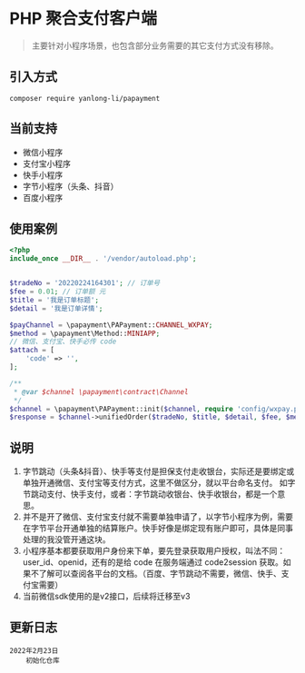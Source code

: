 PHP 聚合支付客户端
===
> 主要针对小程序场景，也包含部分业务需要的其它支付方式没有移除。

## 引入方式

    composer require yanlong-li/papayment

## 当前支持

* 微信小程序
* 支付宝小程序
* 快手小程序
* 字节小程序（头条、抖音）
* 百度小程序

## 使用案例

```php
<?php
include_once __DIR__ . '/vendor/autoload.php';


$tradeNo = '20220224164301'; // 订单号
$fee = 0.01; // 订单额 元
$title = '我是订单标题';
$detail = '我是订单详情';

$payChannel = \papayment\PAPayment::CHANNEL_WXPAY;
$method = \papayment\Method::MINIAPP;
// 微信、支付宝、快手必传 code
$attach = [
    'code' => '',
];

/**
 * @var $channel \papayment\contract\Channel
 */
$channel = \papayment\PAPayment::init($channel, require 'config/wxpay.php');
$response = $channel->unifiedOrder($tradeNo, $title, $detail, $fee, $method, $attach);

```

## 说明

1. 字节跳动（头条&抖音）、快手等支付是担保支付走收银台，实际还是要绑定或单独开通微信、支付宝等支付方式，这里不做区分，就以平台命名支付。 如字节跳动支付、快手支付，或者：字节跳动收银台、快手收银台，都是一个意思。
2. 并不是开了微信、支付宝支付就不需要单独申请了，以字节小程序为例，需要在字节平台开通单独的结算账户。快手好像是绑定现有账户即可，具体是同事处理的我没管开通这块。
3. 小程序基本都要获取用户身份来下单，要先登录获取用户授权，叫法不同：user_id、openid，还有的是给 code 在服务端通过 code2session
   获取。如果不了解可以查阅各平台的文档。（百度、字节跳动不需要，微信、快手、支付宝需要）
4. 当前微信sdk使用的是v2接口，后续将迁移至v3

## 更新日志

    2022年2月23日
        初始化仓库
